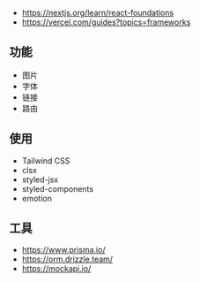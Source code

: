 - https://nextjs.org/learn/react-foundations
- https://vercel.com/guides?topics=frameworks

## 功能

- 图片
- 字体
- 链接
- 路由

## 使用

- Tailwind CSS
- clsx
- styled-jsx
- styled-components
- emotion

## 工具

- https://www.prisma.io/
- https://orm.drizzle.team/
- https://mockapi.io/
